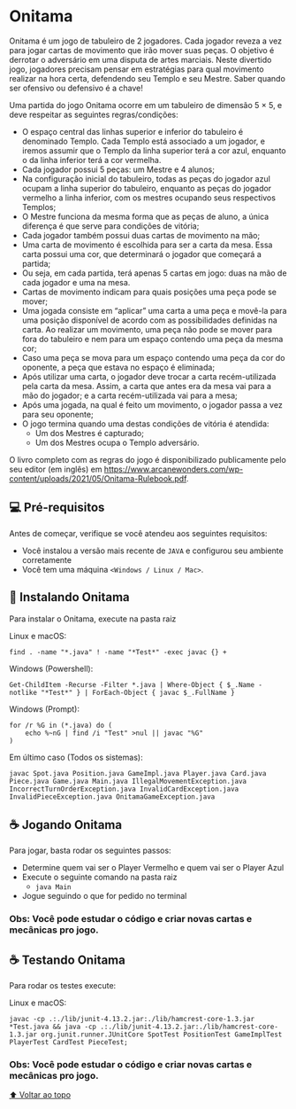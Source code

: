 # Onitama
Onitama é um jogo de tabuleiro de 2 jogadores. Cada jogador reveza a vez para jogar cartas de movimento que irão mover suas peças. O objetivo é derrotar o adversário em uma disputa de artes marciais. Neste divertido jogo, jogadores precisam pensar em estratégias para qual movimento realizar na hora certa, defendendo seu Templo e seu Mestre. Saber quando ser ofensivo ou defensivo é a chave!

Uma partida do jogo Onitama ocorre em um tabuleiro de dimensão 5 × 5, e deve respeitar as seguintes regras/condições:
- O espaço central das linhas superior e inferior do tabuleiro é denominado Templo. Cada Templo está associado a um jogador, e iremos assumir que o Templo da linha superior terá a cor azul, enquanto o da linha inferior terá a cor vermelha.
- Cada jogador possui 5 peças: um Mestre e 4 alunos;
- Na configuração inicial do tabuleiro, todas as peças do jogador azul ocupam a linha superior do tabuleiro, enquanto as peças do jogador vermelho a linha inferior, com os mestres ocupando seus respectivos Templos;
- O Mestre funciona da mesma forma que as peças de aluno, a única diferença é que serve para condições de vitória;
- Cada jogador também possui duas cartas de movimento na mão;
- Uma carta de movimento é escolhida para ser a carta da mesa. Essa carta possui uma cor, que determinará o jogador que começará a partida;
- Ou seja, em cada partida, terá apenas 5 cartas em jogo: duas na mão de cada jogador e uma na mesa.
- Cartas de movimento indicam para quais posições uma peça pode se mover;
- Uma jogada consiste em “aplicar” uma carta a uma peça e movê-la para uma posição disponível de acordo com as possibilidades definidas na carta. Ao realizar um movimento, uma peça não pode se mover para fora do tabuleiro e nem para um espaço contendo uma peça da mesma cor;
- Caso uma peça se mova para um espaço contendo uma peça da cor do oponente, a peça que estava no espaço é eliminada;
- Após utilizar uma carta, o jogador deve trocar a carta recém-utilizada pela carta da mesa. Assim, a carta que antes era da mesa vai para a mão do jogador; e a carta recém-utilizada vai para a mesa;
- Após uma jogada, na qual é feito um movimento, o jogador passa a vez para seu oponente;
- O jogo termina quando uma destas condições de vitória é atendida:
	- Um dos Mestres é capturado;
	- Um dos Mestres ocupa o Templo adversário.

O livro completo com as regras do jogo é disponibilizado publicamente pelo seu editor (em inglês) em https://www.arcanewonders.com/wp-content/uploads/2021/05/Onitama-Rulebook.pdf.

## 💻 Pré-requisitos

Antes de começar, verifique se você atendeu aos seguintes requisitos:
<!---Estes são apenas requisitos de exemplo. Adicionar, duplicar ou remover conforme necessário--->
* Você instalou a versão mais recente de `JAVA` e configurou seu ambiente corretamente
* Você tem uma máquina `<Windows / Linux / Mac>`.

## 🚀 Instalando Onitama

Para instalar o Onitama, execute na pasta raiz

Linux e macOS:
```
find . -name "*.java" ! -name "*Test*" -exec javac {} +
```
Windows (Powershell):
```
Get-ChildItem -Recurse -Filter *.java | Where-Object { $_.Name -notlike "*Test*" } | ForEach-Object { javac $_.FullName }
```
Windows (Prompt):
```
for /r %G in (*.java) do (
    echo %~nG | find /i "Test" >nul || javac "%G"
)
```

Em último caso (Todos os sistemas):
```
javac Spot.java Position.java GameImpl.java Player.java Card.java Piece.java Game.java Main.java IllegalMovementException.java IncorrectTurnOrderException.java InvalidCardException.java InvalidPieceException.java OnitamaGameException.java
```

## ☕ Jogando Onitama

Para jogar, basta rodar os seguintes passos:

- Determine quem vai ser o Player Vermelho e quem vai ser o Player Azul
- Execute o seguinte comando na pasta raiz
	-	```java Main```
-	Jogue seguindo o que for pedido no terminal

### Obs: Você pode estudar o código e criar novas cartas e mecânicas pro jogo.

## ☕ Testando Onitama

Para rodar os testes execute:

Linux e macOS:
```
javac -cp .:./lib/junit-4.13.2.jar:./lib/hamcrest-core-1.3.jar *Test.java && java -cp .:./lib/junit-4.13.2.jar:./lib/hamcrest-core-1.3.jar org.junit.runner.JUnitCore SpotTest PositionTest GameImplTest PlayerTest CardTest PieceTest;
```

### Obs: Você pode estudar o código e criar novas cartas e mecânicas pro jogo.
[⬆ Voltar ao topo](#nome-do-projeto)